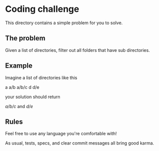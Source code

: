 Coding challenge
===

This directory contains a simple problem for you to solve.


The problem
---

Given a list of directories, filter out all folders that have sub directories.


Example
---

Imagine a list of directories like this

a
a/b
a/b/c
d
d/e

your solution should return

*a/b/c* and *d/e*


Rules
---

Feel free to use any language you're comfortable with!

As usual, tests, specs, and clear commit messages all bring good karma.